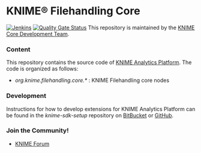# KNIME® Filehandling Core

[![Jenkins](https://jenkins.knime.com/buildStatus/icon?job=knime-filehandling-core%2Fmaster)](https://jenkins.knime.com/job/knime-filehandling-core/job/master/)
[![Quality Gate Status](https://sonarcloud.io/api/project_badges/measure?project=KNIME_knime-filehandling-core&metric=alert_status&token=55129ac721eacd76417f57921368ed587ad8339d)](https://sonarcloud.io/summary/new_code?id=KNIME_knime-filehandling-core)
This repository is maintained by the [KNIME Core Development Team](mailto:ap-core@knime.com).

### Content

This repository contains the source code of [KNIME Analytics Platform](http://www.knime.org). The code is organized as follows:

* _org.knime.filehandling.core.*_ : KNIME Filehandling core nodes

### Development

Instructions for how to develop extensions for KNIME Analytics Platform can be found in the _knime-sdk-setup_ repository on [BitBucket](https://bitbucket.org/KNIME/knime-sdk-setup) or [GitHub](http://github.com/knime/knime-sdk-setup).

### Join the Community!

* [KNIME Forum](https://tech.knime.org/forum)
